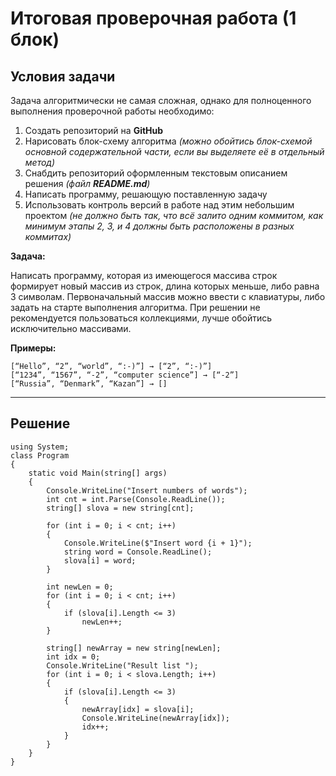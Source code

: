 ﻿# Итоговая проверочная работа (1 блок)
## **Условия задачи**

Задача алгоритмически не самая сложная, однако для полноценного выполнения проверочной работы необходимо:

1. Создать репозиторий на __GitHub__
2. Нарисовать блок-схему алгоритма _(можно обойтись блок-схемой основной содержательной части, если вы выделяете её в отдельный метод)_
3. Снабдить репозиторий оформленным текстовым описанием решения _(файл __README.md__)_
4. Написать программу, решающую поставленную задачу
5. Использовать контроль версий в работе над этим небольшим проектом _(не должно быть так, что всё залито одним коммитом, как минимум этапы 2, 3, и 4 должны быть расположены в разных коммитах)_

**Задача:**

Написать программу, которая из имеющегося массива строк формирует новый массив из строк, длина которых меньше, либо равна 3 символам. Первоначальный массив можно ввести с клавиатуры, либо задать на старте выполнения алгоритма. При решении не рекомендуется пользоваться коллекциями, лучше обойтись исключительно массивами.

**Примеры:**
```
[“Hello”, “2”, “world”, “:-)”] → [“2”, “:-)”]
[“1234”, “1567”, “-2”, “computer science”] → [“-2”]
[“Russia”, “Denmark”, “Kazan”] → []
```
***

## **Решение**

```
using System;
class Program
{
    static void Main(string[] args)
    {
        Console.WriteLine("Insert numbers of words");
        int cnt = int.Parse(Console.ReadLine());
        string[] slova = new string[cnt];

        for (int i = 0; i < cnt; i++)
        {
            Console.WriteLine($"Insert word {i + 1}");
            string word = Console.ReadLine();
            slova[i] = word;
        }

        int newLen = 0;
        for (int i = 0; i < cnt; i++)
        {
            if (slova[i].Length <= 3) 
                newLen++;
        }

        string[] newArray = new string[newLen];
        int idx = 0;
        Console.WriteLine("Result list ");
        for (int i = 0; i < slova.Length; i++)
        {
            if (slova[i].Length <= 3)
            {
                newArray[idx] = slova[i];
                Console.WriteLine(newArray[idx]);
                idx++;
            }
        }
    }
}

```

